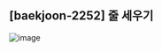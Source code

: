 ## [baekjoon-2252] 줄 세우기

![image](https://user-images.githubusercontent.com/22045163/90795565-29b3fa00-e349-11ea-8826-87ae8ec18053.png)